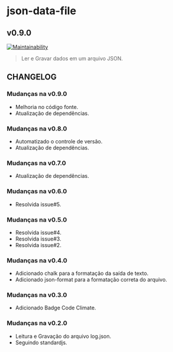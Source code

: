 # json-data-file

## v0.9.0

[![Maintainability](https://api.codeclimate.com/v1/badges/a713e75e6f2eec946512/maintainability)](https://codeclimate.com/github/digitalbocca/json-data-file/maintainability)

> Ler e Gravar dados em um arquivo JSON.

## CHANGELOG

### Mudanças na v0.9.0

- Melhoria no código fonte.
- Atualização de dependências.

### Mudanças na v0.8.0

- Automatizado o controle de versão.
- Atualização de dependências.

### Mudanças na v0.7.0

- Atualização de dependências.

### Mudanças na v0.6.0

- Resolvida issue#5.

### Mudanças na v0.5.0

- Resolvida issue#4.
- Resolvida issue#3.
- Resolvida issue#2.

### Mudanças na v0.4.0

- Adicionado chalk para a formatação da saída de texto.
- Adicionado json-format para a formatação correta do arquivo.

### Mudanças na v0.3.0

- Adicionado Badge Code Climate.

### Mudanças na v0.2.0

- Leitura e Gravação do arquivo log.json.
- Seguindo standardjs.